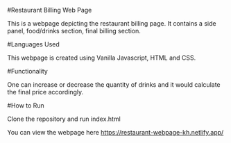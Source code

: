 #Restaurant Billing Web Page

This is a webpage depicting the restaurant billing page. It contains a side panel, food/drinks section, final billing section. 

#Languages Used

This webpage is created using Vanilla Javascript, HTML and CSS. 

#Functionality

One can increase or decrease the quantity of drinks and it would calculate the final price accordingly. 

#How to Run

Clone the repository and run index.html

You can view the webpage here https://restaurant-webpage-kh.netlify.app/
